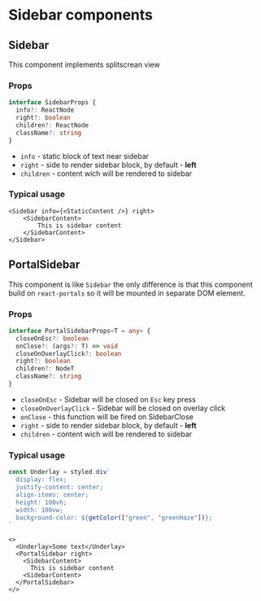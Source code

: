 <!-- prettier-ignore-start -->
# Sidebar components

## Sidebar

This component implements splitscrean view

### Props

```typescript
interface SidebarProps {
  info?: ReactNode
  right?: boolean  
  children?: ReactNode
  className?: string    
}
```

- `info` - static block of text near sidebar
- `right` - side to render sidebar block, by default - **left**
- `children` - content wich will be rendered to sidebar

### Typical usage

```JSX
<Sidebar info={<StaticContent />} right>
	<SidebarContent>
	  	This is sidebar content
	</SidebarContent>
</Sidebar>
```

## PortalSidebar

This component is like `Sidebar` the only difference is that this component build on `react-portals` so it will be mounted in separate DOM element.

### Props

```typescript
interface PortalSidebarProps<T = any> {
  closeOnEsc?: boolean
  onClose?: (args?: T) => void
  closeOnOverlayClick?: boolean
  right?: boolean
  children?: NodeT
  className?: string
}
```
- `closeOnEsc` - Sidebar will be closed on `Esc` key press
- `closeOnOverlayClick` - Sidebar will be closed on overlay click
- `onClose` - this function will be fired on SidebarClose
- `right` - side to render sidebar block, by default - **left**
- `children` - content wich will be rendered to sidebar

### Typical usage

```typescript
const Underlay = styled.div`
  display: flex;
  justify-content: center;
  align-items: center;
  height: 100vh;
  width: 100vw;
  background-color: ${getColor(["green", "greenHaze"])};
`
```

```JSX
<>
  <Underlay>Some text</Underlay>
  <PortalSidebar right>
    <SidebarContent>
      This is sidebar content
    <SidebarContent>
  </PortalSidebar>
</>
```
<!-- prettier-ignore-end -->
